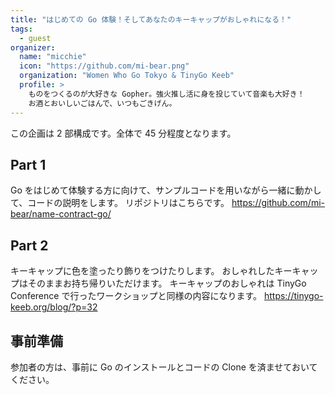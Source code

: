 ```yaml
---
title: "はじめての Go 体験！そしてあなたのキーキャップがおしゃれになる！"
tags:
  - guest
organizer:
  name: "micchie"
  icon: "https://github.com/mi-bear.png"
  organization: "Women Who Go Tokyo & TinyGo Keeb"
  profile: >
    ものをつくるのが大好きな Gopher。強火推し活に身を投じていて音楽も大好き！
    お酒とおいしいごはんで、いつもごきげん。
---
```


この企画は 2 部構成です。全体で 45 分程度となります。

## Part 1
Go をはじめて体験する方に向けて、サンプルコードを用いながら一緒に動かして、コードの説明をします。
リポジトリはこちらです。
https://github.com/mi-bear/name-contract-go/

## Part 2
キーキャップに色を塗ったり飾りをつけたりします。
おしゃれしたキーキャップはそのままお持ち帰りいただけます。
キーキャップのおしゃれは TinyGo Conference で行ったワークショップと同様の内容になります。
https://tinygo-keeb.org/blog/?p=32

## 事前準備
参加者の方は、事前に Go のインストールとコードの Clone を済ませておいてください。
